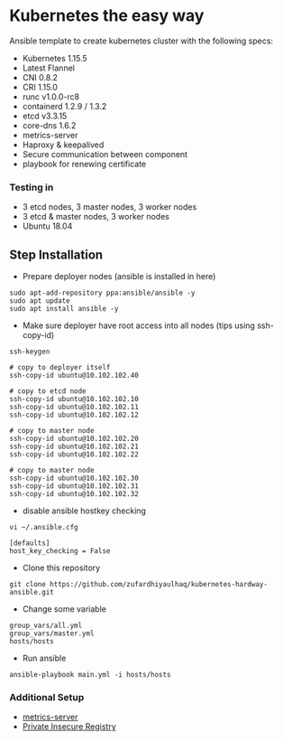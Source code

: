 # Kubernetes the easy way
Ansible template to create kubernetes cluster with the following specs:
* Kubernetes 1.15.5
* Latest Flannel
* CNI 0.8.2
* CRI 1.15.0
* runc v1.0.0-rc8
* containerd 1.2.9 / 1.3.2
* etcd v3.3.15
* core-dns 1.6.2
* metrics-server
* Haproxy & keepalived
* Secure communication between component
* playbook for renewing certificate

### Testing in
* 3 etcd nodes, 3 master nodes, 3 worker nodes
* 3 etcd & master nodes, 3 worker nodes
* Ubuntu 18.04

## Step Installation
* Prepare deployer nodes (ansible is installed in here)
```
sudo apt-add-repository ppa:ansible/ansible -y
sudo apt update
sudo apt install ansible -y
```
* Make sure deployer have root access into all nodes (tips using ssh-copy-id)
```
ssh-keygen

# copy to deployer itself
ssh-copy-id ubuntu@10.102.102.40

# copy to etcd node
ssh-copy-id ubuntu@10.102.102.10
ssh-copy-id ubuntu@10.102.102.11
ssh-copy-id ubuntu@10.102.102.12

# copy to master node
ssh-copy-id ubuntu@10.102.102.20
ssh-copy-id ubuntu@10.102.102.21
ssh-copy-id ubuntu@10.102.102.22

# copy to master node
ssh-copy-id ubuntu@10.102.102.30
ssh-copy-id ubuntu@10.102.102.31
ssh-copy-id ubuntu@10.102.102.32
```
* disable ansible hostkey checking
```
vi ~/.ansible.cfg

[defaults]
host_key_checking = False
```
* Clone this repository
```
git clone https://github.com/zufardhiyaulhaq/kubernetes-hardway-ansible.git
```
* Change some variable
```
group_vars/all.yml
group_vars/master.yml
hosts/hosts
```
* Run ansible
```
ansible-playbook main.yml -i hosts/hosts
```

### Additional Setup
* [metrics-server](https://github.com/zufardhiyaulhaq/kubernetes-hardway-ansible/blob/master/additional_setup/metrics-server.md)
* [Private Insecure Registry](https://github.com/zufardhiyaulhaq/kubernetes-hardway-ansible/blob/master/additional_setup/insecure-registry.md)
